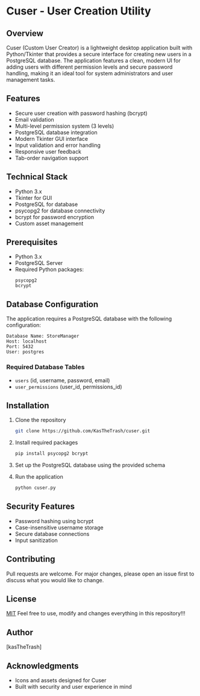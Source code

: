 # Cuser - User Creation Utility

## Overview
Cuser (Custom User Creator) is a lightweight desktop application built with Python/Tkinter that provides a secure interface for creating new users in a PostgreSQL database. The application features a clean, modern UI for adding users with different permission levels and secure password handling, making it an ideal tool for system administrators and user management tasks.

## Features
- Secure user creation with password hashing (bcrypt)
- Email validation
- Multi-level permission system (3 levels)
- PostgreSQL database integration
- Modern Tkinter GUI interface
- Input validation and error handling
- Responsive user feedback
- Tab-order navigation support

## Technical Stack
- Python 3.x
- Tkinter for GUI
- PostgreSQL for database
- psycopg2 for database connectivity
- bcrypt for password encryption
- Custom asset management

## Prerequisites
- Python 3.x
- PostgreSQL Server
- Required Python packages:
  ```
  psycopg2
  bcrypt
  ```

## Database Configuration
The application requires a PostgreSQL database with the following configuration:
```
Database Name: StoreManager
Host: localhost
Port: 5432
User: postgres
```

### Required Database Tables
- `users` (id, username, password, email)
- `user_permissions` (user_id, permissions_id)

## Installation
1. Clone the repository
   ```bash
   git clone https://github.com/KasTheTrash/cuser.git
   ```

2. Install required packages
   ```bash
   pip install psycopg2 bcrypt
   ```

3. Set up the PostgreSQL database using the provided schema

4. Run the application
   ```bash
   python cuser.py
   ```

## Security Features
- Password hashing using bcrypt
- Case-insensitive username storage
- Secure database connections
- Input sanitization

## Contributing
Pull requests are welcome. For major changes, please open an issue first to discuss what you would like to change.

## License
[MIT](https://choosealicense.com/licenses/mit/)
Feel free to use, modify and changes everything in this repository!!!

## Author
[kasTheTrash]

## Acknowledgments
- Icons and assets designed for Cuser
- Built with security and user experience in mind

